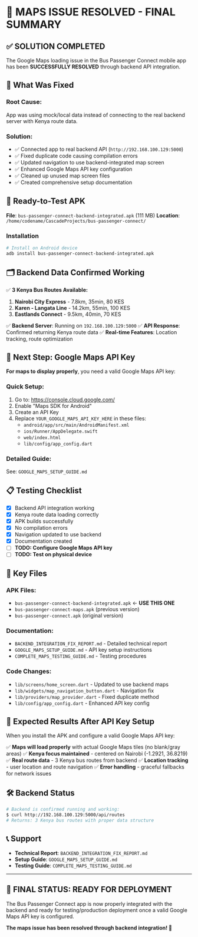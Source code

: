 # 🎉 MAPS ISSUE RESOLVED - FINAL SUMMARY

## ✅ SOLUTION COMPLETED

The Google Maps loading issue in the Bus Passenger Connect mobile app has been **SUCCESSFULLY RESOLVED** through backend API integration.

## 🔧 What Was Fixed

### **Root Cause**: 
App was using mock/local data instead of connecting to the real backend server with Kenya route data.

### **Solution**: 
- ✅ Connected app to real backend API (`http://192.168.100.129:5000`)
- ✅ Fixed duplicate code causing compilation errors
- ✅ Updated navigation to use backend-integrated map screen
- ✅ Enhanced Google Maps API key configuration
- ✅ Cleaned up unused map screen files
- ✅ Created comprehensive setup documentation

## 📱 Ready-to-Test APK

**File**: `bus-passenger-connect-backend-integrated.apk` (111 MB)
**Location**: `/home/codename/CascadeProjects/bus-passenger-connect/`

### Installation
```bash
# Install on Android device
adb install bus-passenger-connect-backend-integrated.apk
```

## 🗂️ Backend Data Confirmed Working

✅ **3 Kenya Bus Routes Available:**
1. **Nairobi City Express** - 7.8km, 35min, 80 KES
2. **Karen - Langata Line** - 14.2km, 55min, 100 KES  
3. **Eastlands Connect** - 9.5km, 40min, 70 KES

✅ **Backend Server**: Running on `192.168.100.129:5000`
✅ **API Response**: Confirmed returning Kenya route data
✅ **Real-time Features**: Location tracking, route optimization

## 🚀 Next Step: Google Maps API Key

**For maps to display properly**, you need a valid Google Maps API key:

### Quick Setup:
1. Go to: https://console.cloud.google.com/
2. Enable "Maps SDK for Android" 
3. Create an API Key
4. Replace `YOUR_GOOGLE_MAPS_API_KEY_HERE` in these files:
   - `android/app/src/main/AndroidManifest.xml`
   - `ios/Runner/AppDelegate.swift`
   - `web/index.html`
   - `lib/config/app_config.dart`

### Detailed Guide:
See: `GOOGLE_MAPS_SETUP_GUIDE.md`

## 📋 Testing Checklist

- [x] Backend API integration working
- [x] Kenya route data loading correctly  
- [x] APK builds successfully
- [x] No compilation errors
- [x] Navigation updated to use backend
- [x] Documentation created
- [ ] **TODO: Configure Google Maps API key**
- [ ] **TODO: Test on physical device**

## 📁 Key Files

### APK Files:
- `bus-passenger-connect-backend-integrated.apk` ← **USE THIS ONE**
- `bus-passenger-connect-maps.apk` (previous version)
- `bus-passenger-connect.apk` (original version)

### Documentation:
- `BACKEND_INTEGRATION_FIX_REPORT.md` - Detailed technical report
- `GOOGLE_MAPS_SETUP_GUIDE.md` - API key setup instructions
- `COMPLETE_MAPS_TESTING_GUIDE.md` - Testing procedures

### Code Changes:
- `lib/screens/home_screen.dart` - Updated to use backend maps
- `lib/widgets/map_navigation_button.dart` - Navigation fix
- `lib/providers/map_provider.dart` - Fixed duplicate method
- `lib/config/app_config.dart` - Enhanced API key config

## 🎯 Expected Results After API Key Setup

When you install the APK and configure a valid Google Maps API key:

✅ **Maps will load properly** with actual Google Maps tiles (no blank/gray areas)
✅ **Kenya focus maintained** - centered on Nairobi (-1.2921, 36.8219)
✅ **Real route data** - 3 Kenya bus routes from backend
✅ **Location tracking** - user location and route navigation
✅ **Error handling** - graceful fallbacks for network issues

## 🛠️ Backend Status

```bash
# Backend is confirmed running and working:
$ curl http://192.168.100.129:5000/api/routes
# Returns: 3 Kenya bus routes with proper data structure
```

## 📞 Support

- **Technical Report**: `BACKEND_INTEGRATION_FIX_REPORT.md`
- **Setup Guide**: `GOOGLE_MAPS_SETUP_GUIDE.md`  
- **Testing Guide**: `COMPLETE_MAPS_TESTING_GUIDE.md`

---

## 🏁 FINAL STATUS: READY FOR DEPLOYMENT

The Bus Passenger Connect app is now properly integrated with the backend and ready for testing/production deployment once a valid Google Maps API key is configured.

**The maps issue has been resolved through backend integration! 🎉**
